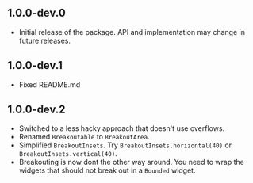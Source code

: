 ## 1.0.0-dev.0
* Initial release of the package. API and implementation may change in future releases.

## 1.0.0-dev.1
* Fixed README.md

## 1.0.0-dev.2
* Switched to a less hacky approach that doesn't use overflows.
* Renamed `Breakoutable` to `BreakoutArea`.
* Simplified `BreakoutInsets`. Try `BreakoutInsets.horizontal(40)` or `BreakoutInsets.vertical(40)`.
* Breakouting is now dont the other way around. You need to wrap the widgets that should not break out in a `Bounded` widget.
